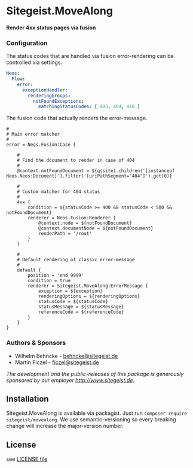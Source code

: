 # Sitegeist.MoveAlong

**Render 4xx status pages via fusion**

### Configuration

The status codes that are handled via fusion error-rendering
can be controlled via settings.

```yaml
Neos:
  Flow:
    error:
      exceptionHandler:
        renderingGroups:
          notFoundExceptions:
            matchingStatusCodes: [ 403, 404, 410 ]
```

The fusion code that actually renders the error-message.

```fusion
#
# Main error matcher
#
error = Neos.Fusion:Case {

	#
	# Find the document to render in case of 404
	#
	@context.notFoundDocument = ${q(site).children('[instanceof Neos.Neos:Document]').filter('[uriPathSegment="404"]').get(0)}

	#
	# Custom matcher for 404 status
	#
	4xx {
		condition = ${statusCode >= 400 && statusCode < 500 && notFoundDocument}
		renderer = Neos.Fusion:Renderer {
			@context.node = ${notFoundDocument}
			@context.documentNode = ${notFoundDocument}
			renderPath = '/root'
		}
	}

	#
	# Default rendering of classic error-message
	#
	default {
		position = 'end 9999'
		condition = true
		renderer = Sitegeist.MoveAlong:ErrorMessage {
			exception = ${exception}
			renderingOptions = ${renderingOptions}
			statusCode = ${statusCode}
			statusMessage = ${statusMessage}
			referenceCode = ${referenceCode}
		}
	}
}

```

### Authors & Sponsors

* Wilhelm Behncke - behncke@sitegeist.de
* Martin Ficzel - ficzel@sitegeist.de

*The development and the public-releases of this package is generously sponsored by our employer http://www.sitegeist.de.*

## Installation

Sitegeist.MoveAlong is available via packagist. Just run `composer require sitegeist/movealong`. We use semantic-versioning so every breaking change will increase the major-version number.

## License

see [LICENSE file](LICENSE)
